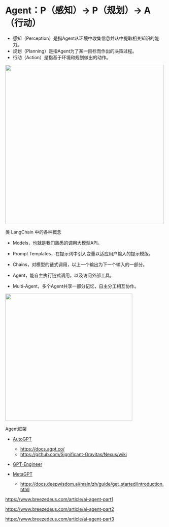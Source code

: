 <!-- markdownlint-disable MD033 MD045 -->

# Agent：P（感知）→ P（规划）→ A（行动）

- 感知（Perception）是指Agent从环境中收集信息并从中提取相关知识的能力。
- 规划（Planning）是指Agent为了某一目标而作出的决策过程。
- 行动（Action）是指基于环境和规划做出的动作。

<img src="agent_1.png" style="width:500px" />

类 LangChain 中的各种概念

- Models，也就是我们熟悉的调用大模型API。

- Prompt Templates，在提示词中引入变量以适应用户输入的提示模版。

- Chains，对模型的链式调用，以上一个输出为下一个输入的一部分。

- Agent，能自主执行链式调用，以及访问外部工具。

- Multi-Agent，多个Agent共享一部分记忆，自主分工相互协作。

<img src="agent_2.png" style="width:400px" />

Agent框架

- [AutoGPT](https://github.com/Significant-Gravitas/Auto-GPT)
  - <https://docs.agpt.co/>
  - <https://github.com/Significant-Gravitas/Nexus/wiki>

- [GPT-Engineer](https://github.com/AntonOsika/gpt-engineer)
- [MetaGPT](https://github.com/geekan/MetaGPT)
  - <https://docs.deepwisdom.ai/main/zh/guide/get_started/introduction.html>

<https://www.breezedeus.com/article/ai-agent-part1>

<https://www.breezedeus.com/article/ai-agent-part2>

<https://www.breezedeus.com/article/ai-agent-part3>
